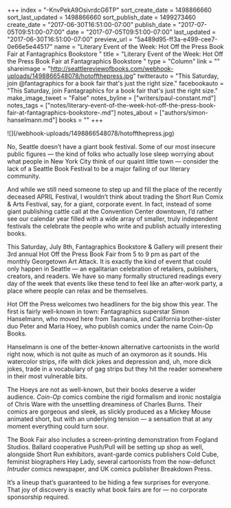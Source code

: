 +++
index = "-KnvPekA9OsivrdcG6TP"
sort_create_date = 1498866660
sort_last_updated = 1498866660
sort_publish_date = 1499273460
create_date = "2017-06-30T16:51:00-07:00"
publish_date = "2017-07-05T09:51:00-07:00"
date = "2017-07-05T09:51:00-07:00"
last_updated = "2017-06-30T16:51:00-07:00"
preview_url = "5a489d95-ff3a-e499-cee7-0e66e5e44517"
name = "Literary Event of the Week: Hot Off the Press Book Fair at Fantagraphics Bookstore "
title = "Literary Event of the Week: Hot Off the Press Book Fair at Fantagraphics Bookstore "
type = "Column"
link = ""
shareimage = "http://seattlereviewofbooks.com/webhook-uploads/1498866548078/hotoffthepress.jpg"
twitterauto = "This Saturday, join @fantagraphics for a book fair that's just the right size."
facebookauto = "This Saturday, join Fantagraphics for a book fair that's just the right size."
make_image_tweet = "False"
notes_byline = ["writers/paul-constant.md"]
notes_tags = ["notes/literary-event-of-the-week-hot-off-the-press-book-fair-at-fantagraphics-bookstore-.md"]
notes_about = ["authors/simon-hanselmann.md"]
books = ""
+++
<p class="image">![](/webhook-uploads/1498866548078/hotoffthepress.jpg)</p>

No, Seattle doesn’t have a giant book festival. Some of our most insecure public figures — the kind of folks who actually lose sleep worrying about what people in New York City think of our quaint little town — consider the lack of a Seattle Book Festival to be a major failing of our literary community. 

And while we still need someone to step up and fill the place of the recently deceased APRIL Festival, I wouldn’t think about trading the Short Run Comix & Arts Festival, say, for a giant, corporate event. In fact, instead of some giant publishing cattle call at the Convention Center downtown, I’d rather see our calendar year filled with a wide array of smaller, truly independent festivals the celebrate the people who write and publish actually interesting books.

This Saturday, July 8th, Fantagraphics Bookstore & Gallery will present their 3rd annual Hot Off the Press Book Fair from 5 to 9 pm as part of the monthly Georgetown Art Attack. It is exactly the kind of event that could only happen in Seattle — an egalitarian celebration of retailers, publishers, creators, and readers. We have so many formally structured readings every day of the week that events like these tend to feel like an after-work party, a place where people can relax and be themselves.

Hot Off the Press welcomes two headliners for the big show this year. The first is fairly well-known in town:  Fantagraphics superstar Simon Hanselmann, who moved here from Tasmania, and California brother-sister duo Peter and Maria Hoey, who publish comics under the name Coin-Op Books.

Hanselmann is one of the better-known alternative cartoonists in the world right now, which is not quite as much of an oxymoron as it sounds. His watercolor strips, rife with dick jokes and depression and, uh, more dick jokes, trade in a vocabulary of gag strips but they hit the reader somewhere in their most vulnerable bits.

The Hoeys are not as well-known, but their books deserve a wider audience. *Coin-Op* comics combine the rigid formalism and ironic nostalgia of Chris Ware with the unsettling dreaminess of Charles Burns. Their comics are gorgeous and sleek, as slickly produced as a Mickey Mouse animated short, but with an underlying tension — a sensation that at any moment everything could turn sour.

The Book Fair also includes a screen-printing demonstration from Fogland Studios. Ballard cooperative Push/Pull will be setting up shop as well, alongside Short Run exhibitors, avant-garde comics publishers Cold Cube, feminist biographers Hey Lady, several cartoonists from the now-defunct *Intruder* comics newspaper, and UK comics publisher Breakdown Press. 

It’s a lineup that’s guaranteed to be hiding a few surprises for everyone. That joy of discovery is exactly what book fairs are for — no corporate sponsorship required.

